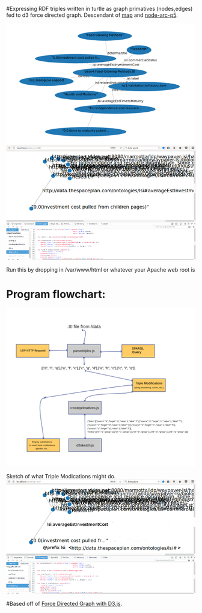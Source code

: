 #Expressing RDF triples written in turtle as graph primatives (nodes,edges) fed to d3 force directed graph. Descendant of [map](https://github.com/bshambaugh/map/) and [node-arc-p5](https://github.com/bshambaugh/node-arc-p5).

![forceCollidefitnodelabels.png](/js/tests/forceCollidefitnodelabels.png)
![sm-node-d3-screenshot](/js/tests/sm-node-d3-screenshot.png)

Run this by dropping in /var/www/html or whatever your Apache web root is

# Program flowchart:

![d3-rdf-progam-flowpng-2](/js/tests/d3-rdf-progam-flowpng-2.png)

Sketch of what Triple Modications might do.
![msm-node-d3-screenshot](/js/tests/msm-node-d3-screenshot.png)

#Based off of [Force Directed Graph with D3.js](https://bl.ocks.org/mbostock/4062045).
